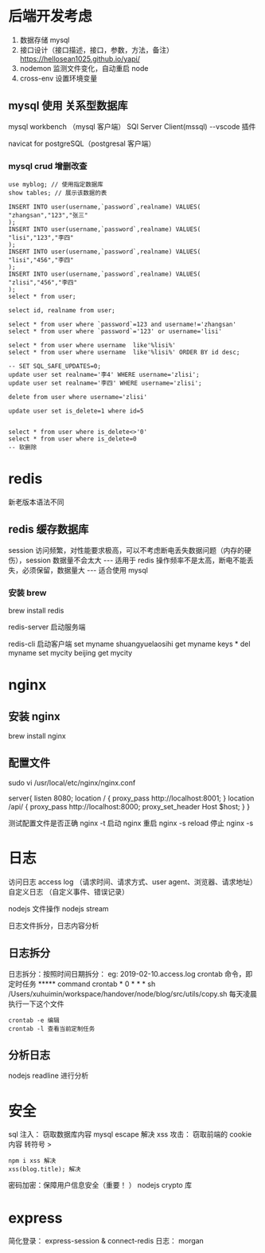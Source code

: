 # 后端开发考虑
1. 数据存储 mysql
2. 接口设计（接口描述，接口，参数，方法，备注）
    https://hellosean1025.github.io/yapi/
3. nodemon  监测文件变化，自动重启 node
4. cross-env 设置环境变量 

## mysql 使用  关系型数据库
mysql workbench   （mysql 客户端）
SQl Server Client(mssql)  --vscode 插件

navicat for postgreSQL（postgresal 客户端）


### mysql crud 增删改查

```mysql
use myblog; // 使用指定数据库
show tables; // 展示该数据的表

INSERT INTO user(username,`password`,realname) VALUES(
"zhangsan","123","张三" 
);
INSERT INTO user(username,`password`,realname) VALUES(
"lisi","123","李四"
);
INSERT INTO user(username,`password`,realname) VALUES(
"lisi","456","李四"
);
INSERT INTO user(username,`password`,realname) VALUES(
"zlisi","456","李四"
);
select * from user;

select id, realname from user;

select * from user where `password`=123 and username!='zhangsan'
select * from user where `password`='123' or username='lisi'

select * from user where username  like'%lisi%' 
select * from user where username  like'%lisi%' ORDER BY id desc;

-- SET SQL_SAFE_UPDATES=0;
update user set realname='李4' WHERE username='zlisi';
update user set realname='李四' WHERE username='zlisi';

delete from user where username='zlisi' 

update user set is_delete=1 where id=5
 
 
select * from user where is_delete<>'0'  
select * from user where is_delete=0  
-- 软删除
```

# redis
新老版本语法不同
## redis 缓存数据库
session 访问频繁，对性能要求极高，可以不考虑断电丢失数据问题（内存的硬伤），session 数据量不会太大   --- 适用于 redis
操作频率不是太高，断电不能丢失，必须保留，数据量大 ---  适合使用 mysql

### 安装 brew
brew install redis

redis-server  启动服务端 

redis-cli 启动客户端
set myname shuangyuelaosihi
get myname
keys *
del myname
set mycity beijing
get mycity
 



# nginx
## 安装 nginx
 brew install nginx
##  配置文件
 sudo vi /usr/local/etc/nginx/nginx.conf

server{
    listen 8080;
    location / {
        proxy_pass http://localhost:8001;
    }
    location /api/ {
        proxy_pass http://localhost:8000;
        proxy_set_header Host $host;
    }
}


测试配置文件是否正确
 nginx -t 
 启动
 nginx
 重启
 nginx -s reload
 停止
 nginx -s


 # 日志
 访问日志 access log （请求时间、请求方式、user agent、浏览器、请求地址）
 自定义日志 （自定义事件、错误记录）

nodejs 文件操作 nodejs stream

日志文件拆分，日志内容分析

## 日志拆分
日志拆分：按照时间日期拆分： eg: 2019-02-10.access.log
crontab 命令，即定时任务 ***** command
crontab 
    * 0 * * * sh /Users/xuhuimin/workspace/handover/node/blog/src/utils/copy.sh
    每天凌晨执行一下这个文件

    crontab -e 编辑
    crontab -l 查看当前定制任务

## 分析日志
nodejs readline  进行分析



# 安全

sql 注入： 窃取数据库内容
    mysql  escape 解决
xss 攻击： 窃取前端的 cookie 内容
    转符号 >

    npm i xss 解决
    xss(blog.title); 解决
密码加密：保障用户信息安全（重要！ ）
    nodejs crypto 库


# express
简化登录： express-session & connect-redis
日志： morgan
